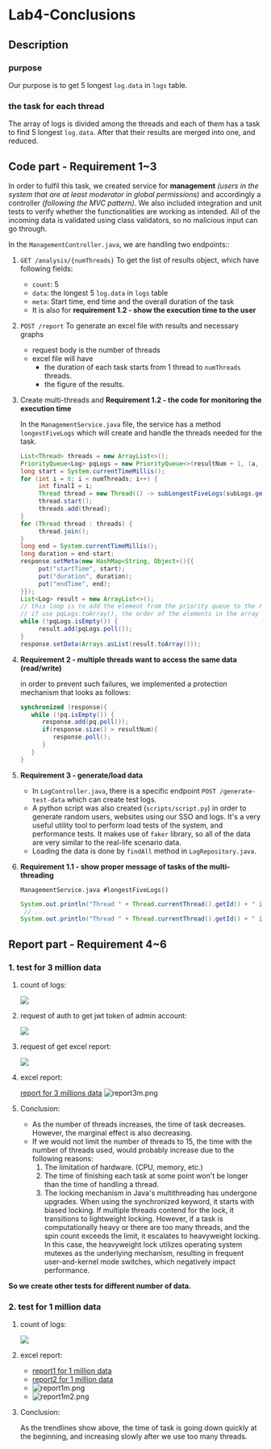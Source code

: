 # Lab4-Conclusions

## Description

### purpose

Our purpose is to get 5 longest `log.data` in `logs` table.

### the task for each thread

The array of logs is divided among the threads and each of them has a task to find 5 longest `log.data`. After that their results are merged into one, and reduced.

## Code part - Requirement 1~3

In order to fulfil this task, we created service for **management** _(users in the system that are at least moderator in global permissions)_ and accordingly a controller _(following the MVC pattern)_. We also included integration and unit tests to verify whether the functionalities are working as intended. All of the incoming data is validated using class validators, so no malicious input can go through.

In the `ManagementController.java`, we are handling two endpoints::

1. `GET /analysis/{numThreads}` To get the list of results object, which have following fields:
    - `count`: 5
    - `data`: the longest 5 `log.data` in `logs` table
    - `meta`: Start time, end time and the overall duration of the task
    - It is also for **requirement 1.2 - show the execution time to the user**
2. `POST /report` To generate an excel file with results and necessary graphs
    - request body is the number of threads
    - excel file will have
        - the duration of each task starts from 1 thread to `numThreads` threads.
        - the figure of the results.
3. Create multi-threads and **Requirement 1.2 - the code for monitoring the execution time**

    In the `ManagementService.java` file, the service has a method `longestFiveLogs` which will create and handle the threads needed for the task.

    ```java
    List<Thread> threads = new ArrayList<>();
    PriorityQueue<Log> pqLogs = new PriorityQueue<>(resultNum + 1, (a, b) -> a.getData().length() - b.getData().length());
    long start = System.currentTimeMillis();
    for (int i = 0; i < numThreads; i++) {
         int finalI = i;
         Thread thread = new Thread(() -> subLongestFiveLogs(subLogs.get(finalI), pqLogs, resultNum));
         thread.start();
         threads.add(thread);
    }
    for (Thread thread : threads) {
         thread.join();
    }
    long end = System.currentTimeMillis();
    long duration = end-start;
    response.setMeta(new HashMap<String, Object>(){{
         put("startTime", start);
         put("duration", duration);
         put("endTime", end);
    }});
    List<Log> result = new ArrayList<>();
    // this loop is to add the element from the priority queue to the result list
    // if use pqLogs.toArray(), the order of the elements in the array is not guaranteed
    while (!pqLogs.isEmpty()) {
         result.add(pqLogs.poll());
    }
    response.setData(Arrays.asList(result.toArray()));
    ```

4. **Requirement 2 - multiple threads want to access the same data (read/write)**

    in order to prevent such failures, we implemented a protection mechanism that looks as follows:

    ```java
    synchronized (response){
       while (!pq.isEmpty()) {
          response.add(pq.poll());
          if(response.size() > resultNum){
             response.poll();
          }
       }
    }
    ```

5. **Requirement 3 - generate/load data**
    - In `LogController.java`, there is a specific endpoint `POST /generate-test-data` which can create test logs.
    - A python script was also created (`scripts/script.py`) in order to generate random users, websites using our SSO and logs. It's a very useful utility tool to perform load tests of the system, and performance tests. It makes use of `faker` library, so all of the data are very similar to the real-life scenario data.
    - Loading the data is done by `findAll` method in `LogRepository.java`.
6. **Requirement 1.1 - show proper message of tasks of the multi-threading**

    `ManagementService.java #longestFiveLogs()`

    ```java
    System.out.println("Thread " + Thread.currentThread().getId() + " is running for " + logs.size() + " logs");
     // ...
    System.out.println("Thread " + Thread.currentThread().getId() + " is try to access the public asset - final PQ for 5 longest logs");
    ```

## Report part - Requirement 4~6

### 1. test for 3 million data

1. count of logs:

    ![](./Lab4/dataCount3m.jpg)

2. request of auth to get jwt token of admin account:

    ![](./Lab4/authRequest.jpg)

3. request of get excel report:

    ![](./Lab4/reportRequest.jpg)

4. excel report:

    [report for 3 millions data](./Lab4/report3m.xlsx)
    ![report3m.png](Lab4/report3m.png)

5. Conclusion:

    - As the number of threads increases, the time of task decreases. However, the marginal effect is also decreasing.
    - If we would not limit the number of threads to 15, the time with the number of threads used, would probably increase due to the following reasons:
        1. The limitation of hardware. (CPU, memory, etc.)
        2. The time of finishing each task at some point won't be longer than the time of handling a thread.
        3. The locking mechanism in Java's multithreading has undergone upgrades. When using the synchronized keyword, it starts with biased locking. If multiple threads contend for the lock, it transitions to lightweight locking. However, if a task is computationally heavy or there are too many threads, and the spin count exceeds the limit, it escalates to heavyweight locking. In this case, the heavyweight lock utilizes operating system mutexes as the underlying mechanism, resulting in frequent user-and-kernel mode switches, which negatively impact performance.

**So we create other tests for different number of data.**

### 2. test for 1 million data

1. count of logs:

    ![](./Lab4/dataCount1m.jpg)

2. excel report:
    - [report1 for 1 million data](./Lab4/report1m.xlsx)
    - [report2 for 1 million data](./Lab4/report1m2.xlsx)
    - ![report1m.png](Lab4/report1m.png)
    - ![report1m2.png](Lab4/report1m2.png)
3. Conclusion:

    As the trendlines show above, the time of task is going down quickly at the beginning, and increasing slowly after we use too many threads.
